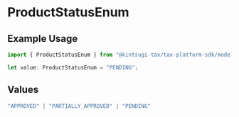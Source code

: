# ProductStatusEnum

## Example Usage

```typescript
import { ProductStatusEnum } from "@kintsugi-tax/tax-platform-sdk/models";

let value: ProductStatusEnum = "PENDING";
```

## Values

```typescript
"APPROVED" | "PARTIALLY_APPROVED" | "PENDING"
```